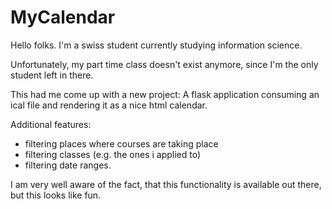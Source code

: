 # MyCalendar
Hello folks. I'm a swiss student currently studying information science.

Unfortunately, my part time class doesn't exist anymore, since I'm the only student left in there.

This had me come up with a new project: A flask application consuming an ical file and rendering it as a nice html calendar.

Additional features:
* filtering places where courses are taking place
* filtering classes (e.g. the ones i applied to)
* filtering date ranges.

I am very well aware of the fact, that this functionality is available out there, but this looks like fun.